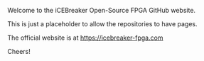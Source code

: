 Welcome to the iCEBreaker Open-Source FPGA GitHub website.

This is just a placeholder to allow the repositories to have pages.

The official website is at https://icebreaker-fpga.com

Cheers!
